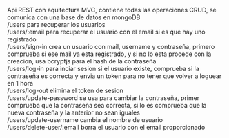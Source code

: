 Api REST con aquitectura MVC, contiene todas las operaciones CRUD, se comunica con una base de datos en mongoDB <br />
/users para recuperar los usuarios <br />
/users/:email para recuperar el usuario con el email si es que hay uno registrado <br />
/users/sign-in crea un usuario con mail, username y contraseña, primero comprueba si ese mail ya esta registrado, y si no lo esta procede con la creacion, usa bcryptjs para el hash de la contraseña <br />
/users/log-in para inciar sesion si el usuario existe, comprueba si la contraseña es correcta y envia un token para no tener que volver a loguear en 1 hora <br />
/users/log-out elimina el token de sesion <br />
/users/update-password se usa para cambiar la contraseña, primer comprueba que la contraseña sea correcta, si lo es comprueba que la nueva contraseña y la anterior no sean iguales <br />
/users/update-username cambia el nombre de usuario <br />
/users/delete-user/:email borra el usuario con el email proporcionado <br />


